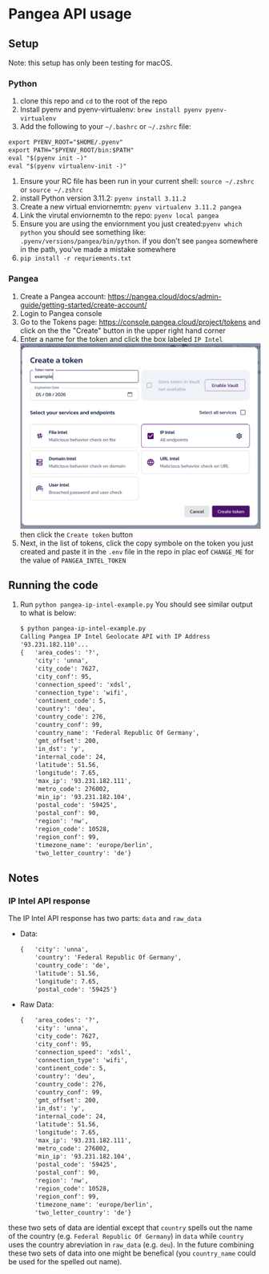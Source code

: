 # Pangea API usage

## Setup

Note: this setup has only been testing for macOS.

### Python

1. clone this repo and `cd` to the root of the repo
1. Install pyenv and pyenv-virtualenv: `brew install pyenv pyenv-virtualenv`
1. Add the following to your `~/.bashrc` or `~/.zshrc` file:
  ```
  export PYENV_ROOT="$HOME/.pyenv"
  export PATH="$PYENV_ROOT/bin:$PATH"
  eval "$(pyenv init -)"
  eval "$(pyenv virtualenv-init -)"
  ```
1. Ensure your RC file has been run in your current shell: `source ~/.zshrc` or `source ~/.zshrc`
1. install Python version 3.11.2: `pyenv install 3.11.2`
1. Create a new virtual enviornemtn: `pyenv virtualenv 3.11.2 pangea`
1. Link the virutal enviornemtn to the repo: `pyenv local pangea`
1. Ensure you are using the enviornment you just created:`pyenv which python` you should see something like: `.pyenv/versions/pangea/bin/python`. if you don't see `pangea` somewhere in the path, you've made a mistake somewhere
1. `pip install -r requriements.txt`

### Pangea

1. Create a Pangea account: https://pangea.cloud/docs/admin-guide/getting-started/create-account/
1. Login to Pangea console
1. Go to the Tokens page: https://console.pangea.cloud/project/tokens and click on the the "Create" button in the upper right hand corner
1. Enter a name for the token and click the box labeled `IP Intel`
   ![pangea console token creation page](https://raw.githubusercontent.com/mattcarrollcode/pangea/main/console-create-a-token.png) then click the `Create token` button
1. Next, in the list of tokens, click the copy symbole on the token you just created and paste it in the `.env` file in the repo in plac eof `CHANGE_ME` for the value of `PANGEA_INTEL_TOKEN`

## Running the code

1. Run `python pangea-ip-intel-example.py`
   You should see similar output to what is below:
   ```
   $ python pangea-ip-intel-example.py
   Calling Pangea IP Intel Geolocate API with IP Address '93.231.182.110'...
   {   'area_codes': '?',
       'city': 'unna',
       'city_code': 7627,
       'city_conf': 95,
       'connection_speed': 'xdsl',
       'connection_type': 'wifi',
       'continent_code': 5,
       'country': 'deu',
       'country_code': 276,
       'country_conf': 99,
       'country_name': 'Federal Republic Of Germany',
       'gmt_offset': 200,
       'in_dst': 'y',
       'internal_code': 24,
       'latitude': 51.56,
       'longitude': 7.65,
       'max_ip': '93.231.182.111',
       'metro_code': 276002,
       'min_ip': '93.231.182.104',
       'postal_code': '59425',
       'postal_conf': 90,
       'region': 'nw',
       'region_code': 10528,
       'region_conf': 99,
       'timezone_name': 'europe/berlin',
       'two_letter_country': 'de'}

   ```


## Notes

### IP Intel API response
The IP Intel API response has two parts: `data` and `raw_data` 
* Data:
  ```
  {   'city': 'unna',
      'country': 'Federal Republic Of Germany',
      'country_code': 'de',
      'latitude': 51.56,
      'longitude': 7.65,
      'postal_code': '59425'}
  ```
* Raw Data:
  ```
  {   'area_codes': '?',
      'city': 'unna',
      'city_code': 7627,
      'city_conf': 95,
      'connection_speed': 'xdsl',
      'connection_type': 'wifi',
      'continent_code': 5,
      'country': 'deu',
      'country_code': 276,
      'country_conf': 99,
      'gmt_offset': 200,
      'in_dst': 'y',
      'internal_code': 24,
      'latitude': 51.56,
      'longitude': 7.65,
      'max_ip': '93.231.182.111',
      'metro_code': 276002,
      'min_ip': '93.231.182.104',
      'postal_code': '59425',
      'postal_conf': 90,
      'region': 'nw',
      'region_code': 10528,
      'region_conf': 99,
      'timezone_name': 'europe/berlin',
      'two_letter_country': 'de'}
   ```
these two sets of data are idential except that `country` spells out the name of the country (e.g. `Federal Republic Of Germany`) in `data` while `country` uses the country abreviation in `raw_data` (e.g. `deu`). In the future combining these two sets of data into one might be benefical (you `country_name` could be used for the spelled out name).


